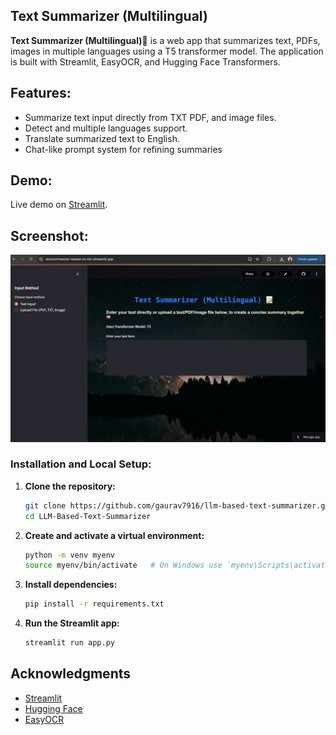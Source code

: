 ## Text Summarizer (Multilingual)

**Text Summarizer (Multilingual)📝** is a web app that summarizes text, PDFs, images in multiple languages using a T5 transformer model. The application is built with Streamlit, EasyOCR, and Hugging Face Transformers.

## Features:

- Summarize text input directly from TXT PDF, and image files.
- Detect and multiple languages support.
- Translate summarized text to English.
- Chat-like prompt system for refining summaries

## Demo:

Live demo on [Streamlit](https://textsummarizer-based-on-llm.streamlit.app/).

## Screenshot:

![App Screenshot](https://github.com/gaurav7916/text_summarizer/blob/main/screenshot_textsummarizer.png)

### Installation and Local Setup:

1. **Clone the repository:**

   ```sh
   git clone https://github.com/gaurav7916/llm-based-text-summarizer.git
   cd LLM-Based-Text-Summarizer
   ```

2. **Create and activate a virtual environment:**

   ```sh
   python -m venv myenv
   source myenv/bin/activate   # On Windows use `myenv\Scripts\activate`
   ```

3. **Install dependencies:**

   ```sh
   pip install -r requirements.txt
   ```

4. **Run the Streamlit app:**

   ```sh
   streamlit run app.py
   ```


## Acknowledgments

- [Streamlit](https://streamlit.io)
- [Hugging Face](https://huggingface.co)
- [EasyOCR](https://github.com/JaidedAI/EasyOCR)
